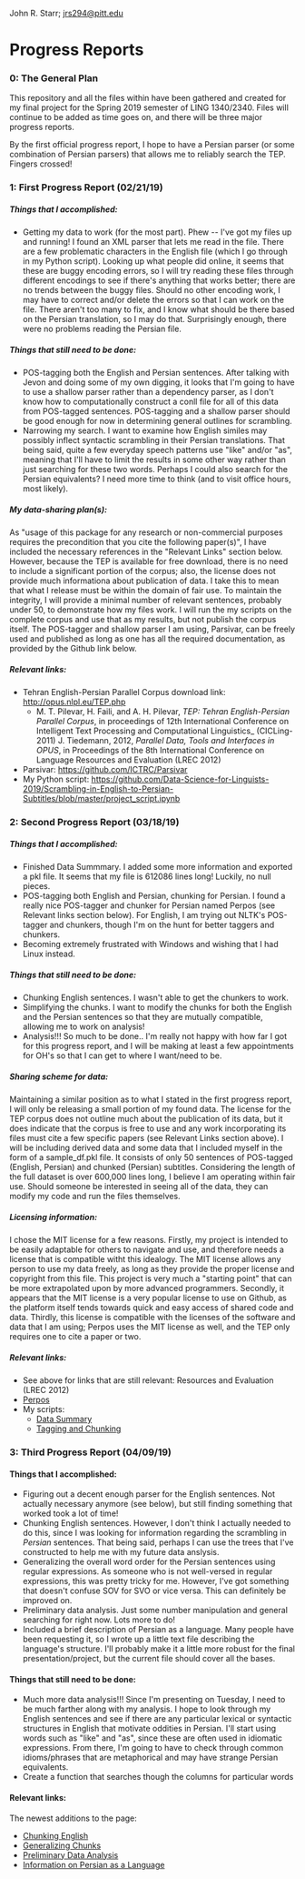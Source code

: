 John R. Starr; jrs294@pitt.edu

# Progress Reports

### 0: The General Plan
This repository and all the files within have been gathered and created 
for my final project for the Spring 2019 semester of LING 1340/2340. 
Files will continue to be added as time goes on, and there will be three 
major progress reports. 

By the first official progress report, I hope to have a Persian parser 
(or some combination of Persian parsers) that allows me to reliably 
search the TEP. Fingers crossed!

### 1: First Progress Report (02/21/19)
##### Things that I accomplished:
- Getting my data to work (for the most part). Phew -- I've got my files up and running! I found an XML parser that lets me read in the file. There are a few problematic characters in the English file (which I go through in my Python script). Looking up what people did online, it seems that these are buggy encoding errors, so I will try reading these files through different encodings to see if there's anything that works better; there are no trends between the buggy files. Should no other encoding work, I may have to correct and/or delete the errors so that I can work on the file. There aren't too many to fix, and I know what should be there based on the Persian translation, so I may do that. Surprisingly enough, there were no problems reading the Persian file. 
##### Things that still need to be done:
- POS-tagging both the English and Persian sentences. After talking with Jevon and doing some of my own digging, it looks that I'm going to have to use a shallow parser rather than a dependency parser, as I don't know how to computationally construct a conll file for all of this data from POS-tagged sentences. POS-tagging and a shallow parser should be good enough for now in determining general outlines for scrambling.
- Narrowing my search. I want to examine how English similes may possibly inflect syntactic scrambling in their Persian translations. That being said, quite a few everyday speech patterns use "like" and/or "as", meaning that I'll have to limit the results in some other way rather than just searching for these two words. Perhaps I could also search for the Persian equivalents? I need more time to think (and to visit office hours, most likely). 
##### My data-sharing plan(s):
   As "usage of this package for any research or non-commercial purposes requires the precondition that you cite the following paper(s)", I have included the necessary references in the "Relevant Links" section below. However, because the TEP is available for free download, there is no need to include a significant portion of the corpus; also, the license does not provide much informationa about publication of data. I take this to mean that what I release must be within the domain of fair use. To maintain the integrity, I will provide a minimal number of relevant sentences, probably under 50, to demonstrate how my files work. I will run the my scripts on the complete corpus and use that as my results, but not publish the corpus itself. 
   The POS-tagger and shallow parser I am using, Parsivar, can be freely used and published as long as one has all the required documentation, as provided by the Github link below.
##### Relevant links:
- Tehran English-Persian Parallel Corpus download link: http://opus.nlpl.eu/TEP.php
    - M. T. Pilevar, H. Faili, and A. H. Pilevar, _TEP: Tehran English-Persian Parallel Corpus_, in proceedings of 12th International Conference on Intelligent Text Processing and Computational Linguistics_ (CICLing-2011)
    J. Tiedemann, 2012, _Parallel Data, Tools and Interfaces in OPUS_, in Proceedings of the 8th International Conference on Language Resources and Evaluation (LREC 2012)
- Parsivar: https://github.com/ICTRC/Parsivar
- My Python script: https://github.com/Data-Science-for-Linguists-2019/Scrambling-in-English-to-Persian-Subtitles/blob/master/project_script.ipynb


### 2: Second Progress Report (03/18/19)
##### Things that I accomplished:
- Finished Data Summmary. I added some more information and exported a pkl file. It seems that my file is 612086 lines long! Luckily, no null pieces.
- POS-tagging both English and Persian, chunking for Persian. I found a really nice POS-tagger and chunker for Persian named Perpos (see Relevant links section below). For English, I am trying out NLTK's POS-tagger and chunkers, though I'm on the hunt for better taggers and chunkers. 
- Becoming extremely frustrated with Windows and wishing that I had Linux instead. 
##### Things that still need to be done:
- Chunking English sentences. I wasn't able to get the chunkers to work.
- Simplifying the chunks. I want to modify the chunks for both the English and the Persian sentences so that they are mutually compatible, allowing me to work on analysis!
- Analysis!!! So much to be done.. I'm really not happy with how far I got for this progress report, and I will be making at least a few appointments for OH's so that I can get to where I want/need to be. 
##### Sharing scheme for data:
   Maintaining a similar position as to what I stated in the first progress report, I will only be releasing a small portion of my found data. The license for the TEP corpus does not outline much about the publication of its data, but it does indicate that the corpus is free to use and any work incorporating its files must cite a few specific papers (see Relevant Links section above). 
   I will be including derived data and some data that I included myself in the form of a sample_df.pkl file. It consists of only 50 sentences of POS-tagged (English, Persian) and chunked (Persian) subtitles. Considering the length of the full dataset is over 600,000 lines long, I believe I am operating within fair use. Should someone be interested in seeing all of the data, they can modify my code and run the files themselves. 
##### Licensing information:
   I chose the MIT license for a few reasons. Firstly, my project is intended to be easily adaptable for others to navigate and use, and therefore needs a license that is compatible witht this idealogy. The MIT license allows any person to use my data freely, as long as they provide the proper license and copyright from this file. This project is very much a "starting point" that can be more extrapolated upon by more advanced programmers. Secondly, it appears that the MIT license is a very popular license to use on Github, as the platform itself tends towards quick and easy access of shared code and data. Thirdly, this license is compatible with the licenses of the software and data that I am using; Perpos uses the MIT license as well, and the TEP only requires one to cite a paper or two. 
##### Relevant links:
- See above for links that are still relevant:
Resources and Evaluation (LREC 2012)
- [Perpos](https://github.com/mhbashari/perpos)
- My scripts:
    - [Data Summary](https://github.com/Data-Science-for-Linguists-2019/Scrambling-in-English-to-Persian-Subtitles/blob/master/data_summary.ipynb)
    - [Tagging and Chunking](https://github.com/Data-Science-for-Linguists-2019/Scrambling-in-English-to-Persian-Subtitles/blob/master/tagging_chunking.ipynb)
    
### 3: Third Progress Report (04/09/19)
#### Things that I accomplished:
- Figuring out a decent enough parser for the English sentences. Not actually necessary anymore (see below), but still finding something that worked took a lot of time!
- Chunking English sentences. However, I don't think I actually needed to do this, since I was looking for information regarding the scrambling in _Persian_ sentences. That being said, perhaps I can use the trees that I've constructed to help me with my future data anslysis.
- Generalizing the overall word order for the Persian sentences using regular expressions. As someone who is not well-versed in regular expressions, this was pretty tricky for me. However, I've got something that doesn't confuse SOV for SVO or vice versa. This can definitely be improved on.
- Preliminary data analysis. Just some number manipulation and general searching for right now. Lots more to do!
- Included a brief description of Persian as a language. Many people have been requesting it, so I wrote up a little text file describing the language's structure. I'll probably make it a little more robust for the final presentation/project, but the current file should cover all the bases.
#### Things that still need to be done:
- Much more data analysis!!! Since I'm presenting on Tuesday, I need to be much farther along with my analysis. I hope to look through my English sentences and see if there are any particular lexical or syntactic structures in English that motivate oddities in Persian. I'll start using words such as "like" and "as", since these are often used in idiomatic expressions. From there, I'm going to have to check through common idioms/phrases that are metaphorical and may have strange Persian equivalents.
- Create a function that searches though the columns for particular words
#### Relevant links:
The newest additions to the page:
- [Chunking English](https://github.com/Data-Science-for-Linguists-2019/Scrambling-in-English-to-Persian-Subtitles/blob/master/3_chunking_english.ipynb)
- [Generalizing Chunks](https://github.com/Data-Science-for-Linguists-2019/Scrambling-in-English-to-Persian-Subtitles/blob/master/4_generalizing_chunks.ipynb)
- [Preliminary Data Analysis](https://github.com/Data-Science-for-Linguists-2019/Scrambling-in-English-to-Persian-Subtitles/blob/master/5_data_analysis.ipynb)
- [Information on Persian as a Language](https://github.com/Data-Science-for-Linguists-2019/Scrambling-in-English-to-Persian-Subtitles/blob/master/pers_info)